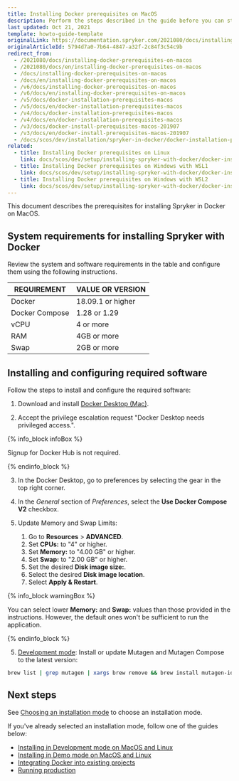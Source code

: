 ```yaml
---
title: Installing Docker prerequisites on MacOS
description: Perform the steps described in the guide before you can start working with Spryker in Docker on MacOS.
last_updated: Oct 21, 2021
template: howto-guide-template
originalLink: https://documentation.spryker.com/2021080/docs/installing-docker-prerequisites-on-macos
originalArticleId: 5794d7a0-7b64-4847-a32f-2c84f3c54c9b
redirect_from:
  - /2021080/docs/installing-docker-prerequisites-on-macos
  - /2021080/docs/en/installing-docker-prerequisites-on-macos
  - /docs/installing-docker-prerequisites-on-macos
  - /docs/en/installing-docker-prerequisites-on-macos
  - /v6/docs/installing-docker-prerequisites-on-macos
  - /v6/docs/en/installing-docker-prerequisites-on-macos
  - /v5/docs/docker-installation-prerequisites-macos
  - /v5/docs/en/docker-installation-prerequisites-macos
  - /v4/docs/docker-installation-prerequisites-macos
  - /v4/docs/en/docker-installation-prerequisites-macos
  - /v3/docs/docker-install-prerequisites-macos-201907
  - /v3/docs/en/docker-install-prerequisites-macos-201907
  - /docs/scos/dev/installation/spryker-in-docker/docker-installation-prerequisites/docker-installation-prerequisites-macos.html
related:
  - title: Installing Docker prerequisites on Linux
    link: docs/scos/dev/setup/installing-spryker-with-docker/docker-installation-prerequisites/installing-docker-prerequisites-on-linux.html
  - title: Installing Docker prerequisites on Windows with WSL1
    link: docs/scos/dev/setup/installing-spryker-with-docker/docker-installation-prerequisites/installing-docker-prerequisites-on-windows-with-wsl1.html
  - title: Installing Docker prerequisites on Windows with WSL2
    link: docs/scos/dev/setup/installing-spryker-with-docker/docker-installation-prerequisites/installing-docker-prerequisites-on-windows-with-wsl2.html
---
```


This document describes the prerequisites for installing Spryker in Docker on MacOS.


## System requirements for installing Spryker with Docker

Review the system and software requirements in the table and configure them using the following instructions.

| REQUIREMENT | VALUE OR VERSION |
| --- | --- |
| Docker | 18.09.1 or higher |
| Docker Compose | 1.28 or 1.29 |  
| vCPU | 4 or more |
| RAM  | 4GB or more |
| Swap  | 2GB or more |


## Installing and configuring required software

Follow the steps to install and configure the required software:

1. Download and install [Docker Desktop (Mac)](https://docs.docker.com/desktop/mac/install/).

2. Accept the privilege escalation request "Docker Desktop needs privileged access.".

{% info_block infoBox %}

Signup for Docker Hub is not required.

{% endinfo_block %}

3. In the Docker Desktop, go to preferences by selecting the gear in the top right corner.

4. In the *General* section of *Preferences*, select the **Use Docker Compose V2** checkbox.

5. Update Memory and Swap Limits:

    1. Go to **Resources** > **ADVANCED**.
    2. Set **CPUs:** to "4" or higher.
    3. Set **Memory:** to "4.00 GB" or higher.
    4. Set **Swap:** to "2.00 GB" or higher.
    5. Set the desired **Disk image size:**.
    6. Select the desired **Disk image location**.
    7. Select **Apply & Restart**.

{% info_block warningBox %}

You can select lower **Memory:** and **Swap:** values than those provided in the instructions. However, the default ones won't be sufficient to run the application.

{% endinfo_block %}

5. [Development mode](/docs/scos/dev/setup/installing-spryker-with-docker/installation-guides/choosing-an-installation-mode.html#development-mode): Install or update Mutagen and Mutagen Compose to the latest version:

```bash
brew list | grep mutagen | xargs brew remove && brew install mutagen-io/mutagen/mutagen mutagen-io/mutagen/mutagen-compose && mutagen daemon stop && mutagen daemon start
```

## Next steps

See [Choosing an installation mode](/docs/scos/dev/setup/installing-spryker-with-docker/installation-guides/choosing-an-installation-mode.html) to choose an installation mode.

If you've already selected an installation mode, follow one of the guides below:

* [Installing in Development mode on MacOS and Linux](/docs/scos/dev/setup/installing-spryker-with-docker/installation-guides/installing-in-development-mode-on-macos-and-linux.html)
* [Installing in Demo mode on MacOS and Linux](/docs/scos/dev/setup/installing-spryker-with-docker/installation-guides/installing-in-demo-mode-on-macos-and-linux.html)
* [Integrating Docker into existing projects](/docs/scos/dev/setup/installing-spryker-with-docker/installation-guides/integrating-the-docker-sdk-into-existing-projects.html)
* [Running production](/docs/scos/dev/setup/installing-spryker-with-docker/installation-guides/running-production.html)
